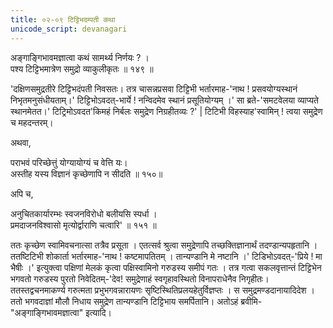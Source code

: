 ```yaml
---
title: ०२-०९ टिट्टिभदम्पती कथा
unicode_script: devanagari
---
```

अङ्गाङ्गिभावमज्ञात्वा कथं सामर्थ्य निर्णयः ? ।  
पश्य टिट्टिभमात्रेण समुद्रो व्याकुलीकृतः ॥ १४९ ॥

'दक्षिणसमुद्रतीरे टिट्टिभदंपती निवसतः। तत्र चासन्नप्रसवा टिट्टिभी भर्तारमाह-'नाथ ! प्रसवयोग्यस्थानं निभृतमनुसंधीयताम्।' टिट्टिभोऽवदत्-भार्ये ! नन्विदमेव स्थानं प्रसूतियोग्यम् ।' सा ब्रते-'समटवेलया व्याप्यते स्थानमेतत।' टिट्रिमोऽवदत'किमहं निर्बलः समुद्रेण निग्रहीतव्यः ?' | टिटिभी विहस्याह'स्वामिन् ! त्वया समुद्रेण च महदन्तरम्।  

अथवा,

पराभवं परिच्छेत्तुं योग्यायोग्यं च वेत्ति यः।  
अस्तीह यस्य विज्ञानं कृच्छेणापि न सीदति ॥ १५०॥

अपि च,

अनुचितकार्यारम्भः स्वजनविरोधो बलीयसि स्पर्धा ।  
प्रमदाजनविश्वासो मृत्योर्द्वाराणि चत्वारि' ॥ १५१ ॥

ततः कृच्छेण स्वामिवचनात्सा तत्रैव प्रसूता । एतत्सर्व श्रुत्वा समुद्रेणापि तच्छक्तिज्ञानार्थं तदण्डान्यपहृतानि । ततष्टिटिभी शोकार्ता भर्तारमाह-'नाथ ! कष्टमापतितम् । तान्यण्डानि मे नष्टानि ।' टिडिभोऽवदत्-'प्रिये ! मा भैषीः ।' इत्युक्त्वा पक्षिणां मेलकं कृत्वा पक्षिस्वामिनो गरुडस्य समीपं गतः । तत्र गत्वा सकलवृत्तान्तं टिट्टिभेन भगवतो गरुडस्य पुरतो निवेदितम्-'देव! समुद्रेणाहं स्वगृहावस्थितो विनापराधेनैव निगृहीतः। ततस्तद्वचनमाकर्ण्य गरुत्मता प्रभुभगवन्नारायणः सृष्टिस्थितिप्रलयहेतुर्विज्ञप्तः । स समुद्रमण्डदानायादिदेश । ततो भगवदाज्ञां मौलौ निधाय समुद्रेण तान्यण्डानि टिट्टिभाय समर्पितानि। अतोऽहं ब्रवीमि-"अङ्गाङ्गिभावमज्ञात्वा" इत्यादि। 
